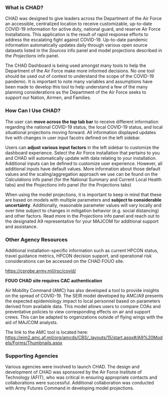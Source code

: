 ### What is CHAD?

CHAD was designed to give leaders across the Department of the Air Force
an accessible, centralized location to receive customizable, up-to-date 
COVID-19 information for active duty, national guard, and reserve Air Force Installations. This application is
the result of rapid response efforts to address the escalating fight
against COVID-19. Up-to-date pandemic information automatically updates
daily through various open source datasets listed in the *Sources* info
panel and model projections described in the *Projections* info panel.

The CHAD Dashboard is being used amongst many tools to help the Department of the Air Force make
more informed decisions. No one tool should be used out of context to understand the scope of the
COVID-19 pandemic. It is important to note many variables and assumptions have been made to develop
this tool to help understand a few of the many planning considerations as the Department of the 
Air Force seeks to support our Nation, Airmen, and Families.

### How Can I Use CHAD?

The user can **move across the top tab bar** to receive different
information regarding the national COVID-19 status, the local COVID-19
status, and local situational projections moving forward. All
information displayed updates live with changes in user input facotrs 
defined on the left sidebar.

Users can **adjust various input factors** in the left
sidebar to customize the dashboard experience. Select the Air
Force installation that pertains to you and CHAD will automatically
update with data relating to your installation. Additional inputs can be
defined to customize user experience. However, all additional inputs
have default values. More information about those default values and
the scaling/aggregation approach we use can be found on the *Calculations*
info panel (for the National Summary and Current Local Health tabs) and
the *Projections* info panel (for the Projections tabs)

When using the model projections, it is important to keep in mind that these are based on models with multiple parameters and **subject to considerable uncertainty**.  Additionally, reasonable parameter values will vary locally and over time subject to changes in mitigation behavior (e.g. social distancing) and other factors.  Read more in the *Projections* info panel and reach out to the designated A9 representative for your MAJCOM for additional support and assistance.

### Other Agency Resources
Additional installation-specific information such as current HPCON status, travel guidance metrics, HPCON decision support, and operational risk considerations can be accessed on the CHAD FOUO site.

https://cprobe.army.mil/rsc/covid/

**FOUO CHAD site requires CAC authentication**

Air Mobility Command (AMC) has also developed a tool to provide insights on the spread of COVID-19. The SEIR model developed by AMC/A9 presents the expected epidemiology impact to local personnel based on parameters derived from available data. This model allows users to compare COAs and preventative policies to view corresponding effects on air and support crews. This can be adapted to organizations outside of flying wings with the aid of MAJCOM analysts.

The link to the AMC tool is located here: https://eim2.amc.af.mil/org/amcds/CBS/_layouts/15/start.aspx#/A9%20Models/Forms/Thumbnails.aspx

### Supporting Agencies
Various agencies were involved to launch CHAD. The design and development of CHAD was sponsored by the Air Force Institute of Technology (AFIT), who was critical in ensuring appropriate contacts and collaborations were successful. Additional collaboration was conducted with Army Futures Command in developing model projections.


